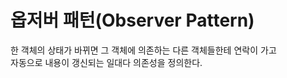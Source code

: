 # 옵저버 패턴(Observer Pattern)
한 객체의 상태가 바뀌면 그 객체에 의존하는 다른 객체들한테 연락이 가고</br>
자동으로 내용이 갱신되는 일대다 의존성을 정의한다.
